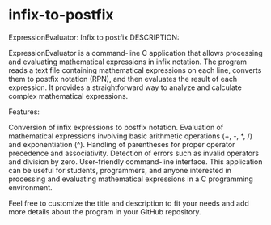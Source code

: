 # infix-to-postfix
ExpressionEvaluator: Infix to postfix
DESCRIPTION:

ExpressionEvaluator is a command-line C application that allows processing and evaluating mathematical expressions in infix notation. 
The program reads a text file containing mathematical expressions on each line, converts them to postfix notation (RPN), and then evaluates the result of each expression. 
It provides a straightforward way to analyze and calculate complex mathematical expressions.

Features:

Conversion of infix expressions to postfix notation.
Evaluation of mathematical expressions involving basic arithmetic operations (+, -, *, /) and exponentiation (^).
Handling of parentheses for proper operator precedence and associativity.
Detection of errors such as invalid operators and division by zero.
User-friendly command-line interface.
This application can be useful for students, programmers, and anyone interested in processing and evaluating mathematical expressions in a C programming environment.

Feel free to customize the title and description to fit your needs and add more details about the program in your GitHub repository.
